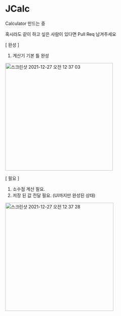 # JCalc
Calculator 만드는 중

혹시라도 같이 하고 싶은 사람이 있다면 Pull Req 남겨주세요

[ 완성 ]
1. 계산기 기본 틀 완성
<img width="341" alt="스크린샷 2021-12-27 오전 12 37 03" src="https://user-images.githubusercontent.com/85157490/147412986-e7b78c9f-a2db-43bd-9c03-6f7b5fa5cabf.png">


[ 필요 ]
1. 소수점 계산 필요.
2. 저장 된 값 전달 필요. (UI까지만 완성된 상태)

<img width="343" alt="스크린샷 2021-12-27 오전 12 37 28" src="https://user-images.githubusercontent.com/85157490/147413003-342cbb21-bded-41bc-ba44-0ba89dbf786f.png">
